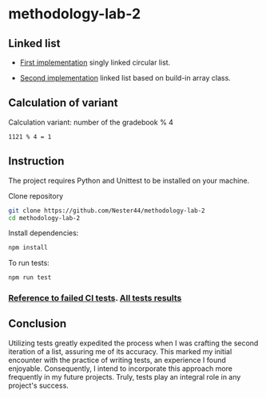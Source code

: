 # methodology-lab-2

## Linked list
* [First implementation](https://github.com/Nester44/methodology-lab-2/commit/89a3a744283c6540f967a6511885373c73b75d1f) singly linked circular list.

* [Second implementation](https://github.com/Nester44/methodology-lab-2/commit/e3243567462cc1ae6b9ef9de99bff5299bf62127) linked list based on build-in array class.

## Calculation of variant
Calculation variant: number of the gradebook % 4
```
1121 % 4 = 1
```

## Instruction
The project requires Python and Unittest to be installed on your machine.

Clone repository
```bash
git clone https://github.com/Nester44/methodology-lab-2
cd methodology-lab-2
```

Install dependencies:
```bash
npm install
```

To run tests:
```bash
npm run test
```

### [Reference to failed CI tests](https://github.com/Nester44/methodology-lab-2/commit/7c559a785d257f1fdd21e228cedae0d407455f6d). [All tests results](https://github.com/Nester44/methodology-lab-2/actions)

## Conclusion
Utilizing tests greatly expedited the process when I was crafting the second iteration of a list, assuring me of its accuracy. This marked my initial encounter with the practice of writing tests, an experience I found enjoyable. Consequently, I intend to incorporate this approach more frequently in my future projects. Truly, tests play an integral role in any project's success.




